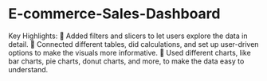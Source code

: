 # E-commerce-Sales-Dashboard
Key Highlights:  🥇 Added filters and slicers to let users explore the data in detail.  🥈 Connected different tables, did calculations, and set up user-driven options to make the visuals more informative.  🥉 Used different charts, like bar charts, pie charts, donut charts, and more, to make the data easy to understand.
